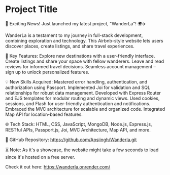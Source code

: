 
# Project Title


🚀 Exciting News! Just launched my latest project, "WanderLa"! 🌍✈️

WanderLa is a testament to my journey in full-stack development, combining exploration and technology. This Airbnb-style website lets users discover places, create listings, and share travel experiences.

🏡 Key Features:
Explore new destinations with a user-friendly interface.
Create listings and share your space with fellow wanderers.
Leave and read reviews for informed travel decisions.
Seamless account management – sign up to unlock personalized features.

💡 New Skills Acquired:
Mastered error handling, authentication, and authorization using Passport.
Implemented Joi for validation and SQL relationships for robust data management.
Developed with Express Router and EJS templates for modular routing and dynamic views.
Used cookies, sessions, and Flash for user-friendly authentication and notifications.
Embraced the MVC architecture for scalable and organized code.
Integrated Map API for location-based features.

🌐 Tech Stack:
HTML, CSS, JavaScript, MongoDB, Node.js, Express.js, RESTful APIs, Passport.js, Joi, MVC Architecture, Map API, and more.

🚀 GitHub Repository:
https://github.com/Apsiingh/Wanderla.git


⏳ Note:
As it's a showcase, the website might take a few seconds to load since it's hosted on a free server.

Check it out here: https://wanderla.onrender.com/